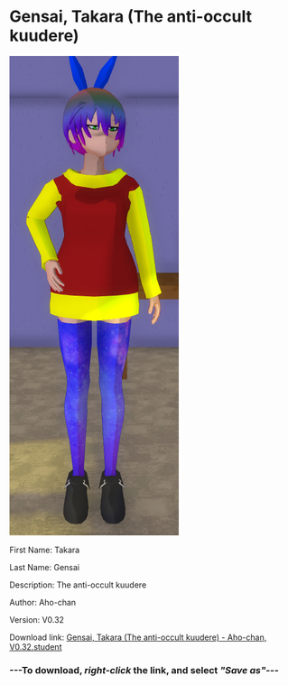 # Gensai, Takara (The anti-occult kuudere)

<img src = "https://raw.githubusercontent.com/Arbiter1223/Daigaku-Gurashi-Custom-Students/master/Students/Files/Gensai%2C%20Takara%20(The%20anti-occult%20kuudere).png">

First Name: Takara

Last Name: Gensai

Description: The anti-occult kuudere

Author: Aho-chan

Version: V0.32

Download link: <a href="https://raw.githubusercontent.com/Arbiter1223/Daigaku-Gurashi-Custom-Students/master/Students/Files/Gensai%2C%20Takara%20(The%20anti-occult%20kuudere)%20-%20Aho-chan%2C%20V0.32.student">Gensai, Takara (The anti-occult kuudere) - Aho-chan, V0.32.student</a>

### ---**To download, _right-click_ the link, and select _"Save as"_**---

